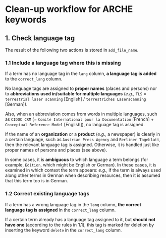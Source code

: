 # Clean-up workflow for ARCHE keywords

## 1. Check language tag

The result of the following two actions is stored in `add_file_name`.

### 1.1 Include a language tag where this is missing

If a term has no language tag in the `lang` column, **a language tag is added** to the `correct_lang` column.

No language tags are assigned to **proper names** (places and persons) nor to **abbreviations used in/suitable for multiple languages** (_e.g._, `TLS` = `terrestrial laser scanning` [English] / `terrestriches Laserscanning` [German]).

Also, when an abbreviation comes from words in multiple languages, such as `CIDOC CRM` (= `Comité International pour la Documentation` [French] + `Conceptual Reference Model` [English]), no language tag is assigned.

If the name of an **organization** or a **product** (_e.g._, a newspaper) is clearly in a certain language, such as `Austrian Press Agency` and `Berliner Tageblatt`, then the relevant language tag is assigned. Otherwise, it is handled just like proper names of persons and places (see above).

In some cases, it is **ambiguous** to which language a term belongs (for example, `Edition`, which might be English or German). In these cases, it is examined in which context the term appears: _e.g._, if the term is always used along other terms in German when describing resources, then it is assumed that this term too is in German.

### 1.2 Correct existing language tags

If a term has a wrong language tag in the `lang` column, **the correct language tag is assigned** in the `correct_lang` column.

If a certain term already has a language tag assigned to it, but **should not have one** (according to the rules in **1.1**), this tag is marked for deletion by inserting the keyword `delete` in the `correct_lang` column.
